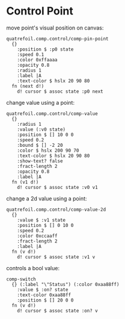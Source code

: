 # Control Point

move point's visual position on canvas:

```
quatrefoil.comp.control/comp-pin-point
  {}
    :position $ :p0 state
    :speed 0.1
    :color 0xffaaaa
    :opacity 0.8
    :radius 1
    :label |A
    :text-color $ hslx 20 90 80
  fn (next d!)
    d! cursor $ assoc state :p0 next
```

change value using a point:

```
quatrefoil.comp.control/comp-value
  {}
    :radius 1
    :value (:v0 state)
    :position $ [] 10 0 0
    :speed 0.2
    :bound $ [] -2 20
    :color $ hslx 200 90 70
    :text-color $ hslx 20 90 80
    :show-text? false
    :fract-length 2
    :opacity 0.8
    :label |A
  fn (v1 d!)
    d! cursor $ assoc state :v0 v1
```

change a 2d value using a point:

```
quatrefoil.comp.control/comp-value-2d
  {}
    :value $ :v1 state
    :position $ [] 0 10 0
    :speed 0.2
    :color 0xccaaff
    :fract-length 2
    :label |A
  fn (v d!)
    d! cursor $ assoc state :v1 v
```

controls a bool value:

```
comp-switch
  {} (:label "\"Status") (:color 0xaa88ff)
    :value $ :on? state
    :text-color 0xaa88ff
    :position $ [] 20 0 0
  fn (v d!)
    d! cursor $ assoc state :on? v
```

